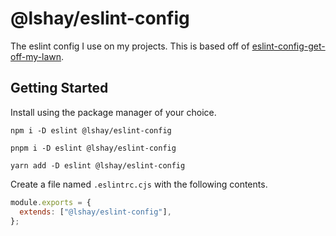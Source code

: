# @lshay/eslint-config

The eslint config I use on my projects. This is based off of [eslint-config-get-off-my-lawn](https://www.npmjs.com/package/eslint-config-get-off-my-lawn).

## Getting Started

Install using the package manager of your choice.

```
npm i -D eslint @lshay/eslint-config
```

```
pnpm i -D eslint @lshay/eslint-config
```

```
yarn add -D eslint @lshay/eslint-config
```

Create a file named `.eslintrc.cjs` with the following contents.

```js
module.exports = {
  extends: ["@lshay/eslint-config"],
};
```
